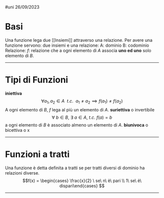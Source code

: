 #uni 26/09/2023
# Basi
Una funzione lega due [[Insiemi]] attraverso una relazione.
Per avere una funzione servono: due insiemi e una relazione:
A: dominio
B: codominio
Relazione: $f$: relazione che a ogni elemento di $A$ associa __uno ed uno__ solo elemento di $B$.

---
# Tipi di Funzioni
__iniettiva__
	$$\forall a_1,a_2 \in A\ \ t.c.\ \ a_1\neq a_2 \implies f(a_1) \neq f(a_2)$$
	A ogni elemento di $B$, $f$ lega al più un elemento di $A$.
__suriettiva__ o invertibile
	$$\forall \ b \in B,\ \exists \ a \in A,\ t.c.\ f(a)=b$$
	a ogni elemento di $B$ è associato almeno un elemento di $A$.
__biunivoca__ o bicettiva o 
	x


---
# Funzioni a tratti
Una funzione è detta definita a tratti se per tratti diversi di dominio ha relazioni diverse. $$f(x) = \begin{cases} \frac{x}{2} \ se\ n\ è\ pari \\ 1\ se\ è\ dispari\end{cases} $$

---
